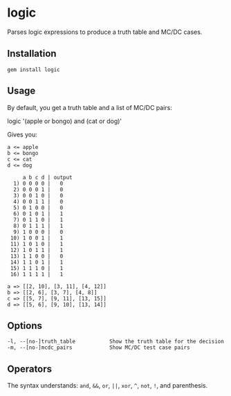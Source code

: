 # logic

Parses logic expressions to produce a truth table and MC/DC cases.

## Installation

    gem install logic

## Usage

By default, you get a truth table and a list of MC/DC pairs:

  logic '(apple or bongo) and (cat or dog)'

Gives you:

    a <= apple
    b <= bongo
    c <= cat
    d <= dog

         a b c d | output
      1) 0 0 0 0 |   0
      2) 0 0 0 1 |   0
      3) 0 0 1 0 |   0
      4) 0 0 1 1 |   0
      5) 0 1 0 0 |   0
      6) 0 1 0 1 |   1
      7) 0 1 1 0 |   1
      8) 0 1 1 1 |   1
      9) 1 0 0 0 |   0
     10) 1 0 0 1 |   1
     11) 1 0 1 0 |   1
     12) 1 0 1 1 |   1
     13) 1 1 0 0 |   0
     14) 1 1 0 1 |   1
     15) 1 1 1 0 |   1
     16) 1 1 1 1 |   1

    a => [[2, 10], [3, 11], [4, 12]]
    b => [[2, 6], [3, 7], [4, 8]]
    c => [[5, 7], [9, 11], [13, 15]]
    d => [[5, 6], [9, 10], [13, 14]]

## Options

    -l, --[no-]truth_table           Show the truth table for the decision
    -m, --[no-]mcdc_pairs            Show MC/DC test case pairs


## Operators

The syntax understands: `and`, `&&`, `or`, `||`, `xor`, `^`, `not`, `!`, and parenthesis.
